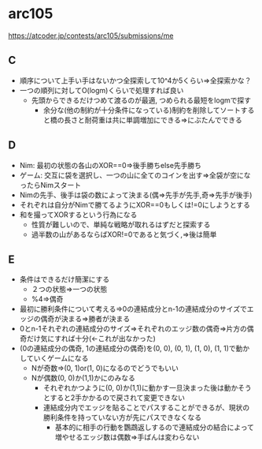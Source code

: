 # arc105

https://atcoder.jp/contests/arc105/submissions/me

## C

- 順序について上手い手はないかつ全探索して10^4か5くらい=>全探索かな？
- 一つの順列に対してO(logm)くらいで処理すれば良い
  - 先頭からできるだけつめて渡るのが最適, つめられる最短をlogmで探す
    - 余分な(他の制約が十分条件になっている)制約を削除してソートすると橋の長さと耐荷重は共に単調増加にできる=>にぶたんでできる

## D

- Nim: 最初の状態の各山のXOR==0=>後手勝ちelse先手勝ち
- ゲーム: 交互に袋を選択し、一つの山に全てのコインを出す=>全袋が空になったらNimスタート
- Nimの先手、後手は袋の数によって決まる(偶=>先手が先手,奇=>先手が後手)
- それぞれは自分がNimで勝てるようにXOR==0もしくは!=0にしようとする
- 和を撮ってXORするという行為になる
  - 性質が難しいので、単純な戦略が取れるはずだと探索する
  - 過半数の山があるならばXOR!=0であると気づく,=>後は簡単

## E

- 条件はできるだけ簡潔にする
  - ２つの状態=>一つの状態
  - %4=>偶奇
- 最初に勝利条件について考える=>0の連結成分とn-1の連結成分のサイズでエッジの偶奇が決まる=>勝者が決まる
- 0とn-1それぞれの連結成分のサイズ=>それぞれのエッジ数の偶奇=>片方の偶奇だけ気にすれば十分(<-これが出なかった)
- (0の連結成分の偶奇, 1の連結成分の偶奇)を(0, 0), (0, 1), (1, 0), (1, 1)で動かしていくゲームになる
  - Nが奇数=>(0, 1)or(1, 0)になるのでどうでもいい
  - Nが偶数(0, 0)か(1,1)かにのみなる
    - それぞれかつように(0, 0)か(1,1)に動かす一旦決まった後は動かそうとすると2手かかるので戻されて変更できない
    - 連結成分内でエッジを貼ることでパスすることができるが、現状の勝利条件を持っていない方が先にパスできなくなる
      - 基本的に相手の行動を鸚鵡返しするので連結成分の結合によって増やせるエッジ数は偶数=>手ばんは変わらない
